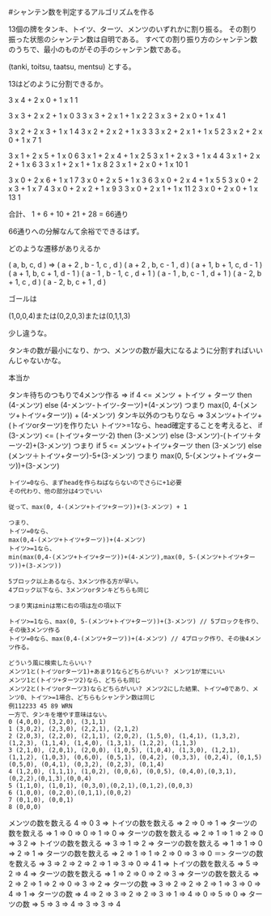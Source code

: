 #シャンテン数を判定するアルゴリズムを作る

13個の牌をタンキ、トイツ、ターツ、メンツのいずれかに割り振る。
その割り振った状態のシャンテン数は自明である。
すべての割り振り方のシャンテン数のうちで、最小のものがその手のシャンテン数である。

(tanki, toitsu, taatsu, mentsu) とする。

13はどのように分割できるか。

3 x 4 + 2 x 0 + 1 x 1	1

3 x 3 + 2 x 2 + 1 x 0	3
3 x 3 + 2 x 1 + 1 x 2	2
3 x 3 + 2 x 0 + 1 x 4	1

3 x 2 + 2 x 3 + 1 x 1	4
3 x 2 + 2 x 2 + 1 x 3	3
3 x 2 + 2 x 1 + 1 x 5	2
3 x 2 + 2 x 0 + 1 x 7	1

3 x 1 + 2 x 5 + 1 x 0	6
3 x 1 + 2 x 4 + 1 x 2	5
3 x 1 + 2 x 3 + 1 x 4	4
3 x 1 + 2 x 2 + 1 x 6	3
3 x 1 + 2 x 1 + 1 x 8	2
3 x 1 + 2 x 0 + 1 x 10	1

3 x 0 + 2 x 6 + 1 x 1	7
3 x 0 + 2 x 5 + 1 x 3	6
3 x 0 + 2 x 4 + 1 x 5	5
3 x 0 + 2 x 3 + 1 x 7	4
3 x 0 + 2 x 2 + 1 x 9	3
3 x 0 + 2 x 1 + 1 x 11	2
3 x 0 + 2 x 0 + 1 x 13	1

合計、 1 + 6 + 10 + 21 + 28 = 66通り

66通りへの分解なんて余裕でできるはず。

どのような遷移がありえるか

( a, b, c, d ) => 
( a + 2 , b - 1, c , d )
( a + 2 , b, c - 1 , d )
( a + 1, b + 1, c, d - 1 )
( a + 1, b, c + 1, d - 1 )
( a - 1 , b - 1, c , d + 1 )
( a - 1 , b, c - 1 , d + 1 )
( a - 2, b + 1, c , d )
( a - 2, b, c + 1 , d )

ゴールは

(1,0,0,4)または(0,2,0,3)または(0,1,1,3)


少し違うな。

タンキの数が最小になり、かつ、メンツの数が最大になるように分割すればいいんじゃないかな。

本当か

タンキ待ちのつもりで4メンツ作る => 
	if 4 <= メンツ + トイツ + ターツ then (4-メンツ)
	else (4-メンツ-トイツ-ターツ)+(4-メンツ)
	つまり max(0, 4-(メンツ+トイツ+ターツ)) + (4-メンツ)
タンキ以外のつもりなら => 
	3メンツ+トイツ+(トイツorターツ)を作りたい
	トイツ>=1なら、head確定することを考えると、
	if (3-メンツ) <= (トイツ+ターツ-2) then (3-メンツ)
	else (3-メンツ)-(トイツ＋ターツ-2)+(3-メンツ)
	つまり
	if 5 <= メンツ+トイツ+ターツ then (3-メンツ)
	else (メンツ＋トイツ+ターツ)-5+(3-メンツ)
	つまり max(0, 5-(メンツ+トイツ+ターツ))+(3-メンツ)

	トイツ=0なら、まずheadを作らねばならないのでさらに+1必要
	その代わり、他の部分は4つでいい

	従って、max(0, 4-(メンツ+トイツ+ターツ))+(3-メンツ) + 1

	つまり、
	トイツ=0なら、
	max(0,4-(メンツ+トイツ+ターツ))+(4-メンツ)
	トイツ>=1なら、
	min(max(0,4-(メンツ+トイツ+ターツ))+(4-メンツ),max(0, 5-(メンツ+トイツ+ターツ))+(3-メンツ))

	5ブロック以上あるなら、3メンツ作る方が早い。
	4ブロック以下なら、3メンツorタンキどちらも同じ

	つまり実はminは常に右の項は左の項以下

	トイツ>=1なら、max(0, 5-(メンツ+トイツ+ターツ))+(3-メンツ) // 5ブロックを作り、その後3メンツ作る
	トイツ=0なら、max(0,4-(メンツ+ターツ))+(4-メンツ) // 4ブロック作り、その後4メンツ作る。

	どういう風に検索したらいい？
	メンツ1と(トイツorターツ1)+あまり1ならどちらがいい？ メンツ1が常にいい
	メンツ1と(トイツ+ターツ2)なら、どちらも同じ
	メンツ2と(トイツorターツ3)ならどちらがいい? メンツ2にした結果、トイツ=0であり、メンツ0、トイツ>=1場合、どちらもシャンテン数は同じ
	例112233 45 89 WRN
	一方で、タンキを増やす意味はない。
	0 (4,0,0), (3,2,0), (3,1,1)
	1 (3,0,2), (2,3,0), (2,2,1), (2,1,2)
	2 (2,0,3), (2,2,0), (2,1,1), (2,0,2), (1,5,0), (1,4,1), (1,3,2), (1,2,3), (1,1,4), (1,4,0), (1,3,1), (1,2,2), (1,1,3)
	3 (2,1,0), (2,0,1), (2,0,0), (1,0,5), (1,0,4), (1,3,0), (1,2,1), (1,1,2), (1,0,3), (0,6,0), (0,5,1), (0,4,2), (0,3,3), (0,2,4), (0,1,5) (0,5,0), (0,4,1), (0,3,2), (0,2,3), (0,1,4)
	4 (1,2,0), (1,1,1), (1,0,2), (0,0,6), (0,0,5), (0,4,0),(0,3,1),(0,2,2),(0,1,3),(0,0,4)
	5 (1,1,0), (1,0,1), (0,3,0),(0,2,1),(0,1,2),(0,0,3)
	6 (1,0,0), (0,2,0),(0,1,1),(0,0,2)
	7 (0,1,0), (0,0,1)
	8 (0,0,0)

	

メンツの数を数える
4 => 0
3 => トイツの数を数える 
	=> 2 => 0
	=> 1 => ターツの数を数える
		=> 1 => 0
		=> 0 => 1
	=> 0 => ターツの数を数える
		=> 2 => 1
		=> 1 => 2
		=> 0 => 3
2 => トイツの数を数える
	=> 3 => 1
	=> 2 => ターツの数を数える
		=> 1 => 1
		=> 0 => 2
	=> 1 => ターツの数を数える
		=> 2 => 1
		=> 1 => 2
		=> 0 => 3
	=> 0 ＝> ターツの数を数える
		=> 3 => 2
		=> 2 => 2
		=> 1 => 3
		=> 0 => 4
1 => トイツの数を数える
	=> 5 => 2
	=> 4 => ターツの数を数える
		=> 1 => 2
		=> 0 => 2
	=> 3 => ターツの数を数える
		=> 2 => 2
		=> 1 => 2
		=> 0 => 3
	=> 2 => ターツの数
		=> 3 => 2
		=> 2 => 2
		=> 1 => 3
		=> 0 => 4
	=> 1 => ターツの数
		=> 4 => 2
		=> 3 => 2
		=> 2 => 3
		=> 1 => 4
		=> 0 => 5
	=> 0 => ターツの数
		=> 5 => 3
		=> 4 => 3
		=> 3 => 4



